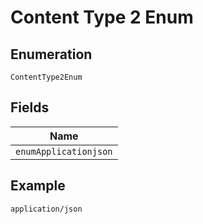 
# Content Type 2 Enum

## Enumeration

`ContentType2Enum`

## Fields

| Name |
|  --- |
| `enumApplicationjson` |

## Example

```
application/json
```

